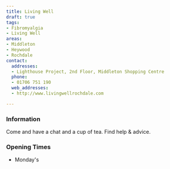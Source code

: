 ```yaml
---
title: Living Well
draft: true
tags:
- Fibromyalgia
- Living Well
areas:
- Middleton
- Heywood
- Rochdale
contact:
  addresses:
  - Lighthouse Project, 2nd Floor, Middleton Shopping Centre
  phone:
  - 01706 751 190
  web_addresses:
  - http://www.livingwellrochdale.com

---
```


### Information

Come and have a chat and a cup of tea. Find help & advice.

### Opening Times
* Monday's

